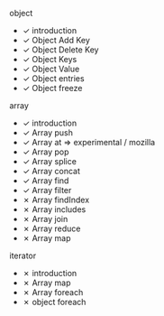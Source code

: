 object

- &check; introduction
- &check; Object Add Key
- &check; Object Delete Key
- &check; Object Keys
- &check; Object Value
- &check; Object entries
- &check; Object freeze

array

- &check; introduction
- &check; Array push
- &check; Array at => experimental / mozilla
- &check; Array pop
- &check; Array splice
- &check; Array concat
- &check; Array find
- &check; Array filter
- &cross; Array findIndex
- &cross; Array includes
- &cross; Array join
- &cross; Array reduce
- &cross; Array map

iterator

- &cross; introduction
- &cross; Array map
- &cross; Array foreach
- &cross; object foreach

